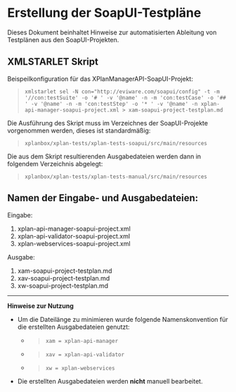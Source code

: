 # Erstellung der SoapUI-Testpläne

Dieses Dokument beinhaltet Hinweise zur automatisierten Ableitung von Testplänen aus den SoapUI-Projekten.

## XMLSTARLET Skript

Beispeilkonfiguration für das XPlanManagerAPI-SoapUI-Projekt:

>```xmlstarlet sel -N con="http://eviware.com/soapui/config" -t -m '//con:testSuite' -o '# ' -v '@name' -n -m 'con:testCase' -o '## ' -v '@name' -n -m 'con:testStep' -o '* ' -v '@name' -n xplan-api-manager-soapui-project.xml > xam-soapui-project-testplan.md```

Die Ausführung des Skript muss im Verzeichnes der SoapUI-Projekte vorgenommen werden, dieses ist standardmäßig: 

> ```xplanbox/xplan-tests/xplan-tests-soapui/src/main/resources```

Die aus dem Skript resultierenden Ausgabedateien werden dann in folgendem Verzeichnis abgelegt:

> ```xplanbox/xplan-tests/xplan-tests-manual/src/main/resources``` 

## Namen der Eingabe- und Ausgabedateien:

Eingabe:

1. xplan-api-manager-soapui-project.xml
2. xplan-api-validator-soapui-project.xml
3. xplan-webservices-soapui-project.xml

Ausgabe:

1. xam-soapui-project-testplan.md
2. xav-soapui-project-testplan.md
3. xw-soapui-project-testplan.md

---

**Hinweise zur Nutzung**

* Um die Dateilänge zu minimieren wurde folgende Namenskonvention für die erstellten Ausgabedateien genutzt:

  * >```xam = xplan-api-manager```
  * >```xav = xplan-api-validator```
  * >```xw = xplan-webservices```

* Die erstellten Ausgabedateien werden **nicht** manuell bearbeitet.
